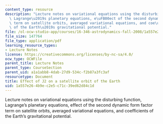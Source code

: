 ```yaml
---
content_type: resource
description: "Lecture notes on variational equations using the disturbing function,\
  \ Lagrange\u2019s planetary equations, e\uFB00ect of the second dynamic form factor\
  \ term on satellite orbits, averaged variational equations, and coe\uFB03cients\
  \ of the Earth\u2019s gravitational potential."
file: /ol-ocw-studio-app/courses/16-346-astrodynamics-fall-2008/1a557e264b9ec2e5c71c39ed62d84c1d_lec_30.pdf
file_size: 147764
file_type: application/pdf
learning_resource_types:
- Lecture Notes
license: https://creativecommons.org/licenses/by-nc-sa/4.0/
ocw_type: OCWFile
parent_title: Lecture Notes
parent_type: CourseSection
parent_uid: a1a1abb8-4dab-27d9-534c-f2b87a3fc3af
resourcetype: Document
title: Effect of J2 on a satellite orbit of the Earth
uid: 1a557e26-4b9e-c2e5-c71c-39ed62d84c1d
---
```

Lecture notes on variational equations using the disturbing function, Lagrange’s planetary equations, eﬀect of the second dynamic form factor term on satellite orbits, averaged variational equations, and coeﬃcients of the Earth’s gravitational potential.
